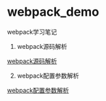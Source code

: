 # webpack_demo

webpack学习笔记

1. webpack源码解析

[webpack源码解析](https://www.runoob.com)

2. webpack配置参数解析

[webpack配置参数解析](https://www.runoob.com)